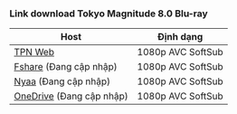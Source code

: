 ### **Link download Tokyo Magnitude 8.0 Blu-ray**

| Host          | Định dạng          |
| ------------- |:------------------:|
| [TPN Web](https://ddl.tpnteam.workers.dev/0:/Tokyo%20Magnitude%208.0/)  | 1080p AVC SoftSub |
| [Fshare]()  (Đang cập nhập)   	| 1080p AVC SoftSub |
| [Nyaa]()   (Đang cập nhập)        | 1080p AVC SoftSub |
| [OneDrive]()  (Đang cập nhập)    | 1080p AVC SoftSub |
